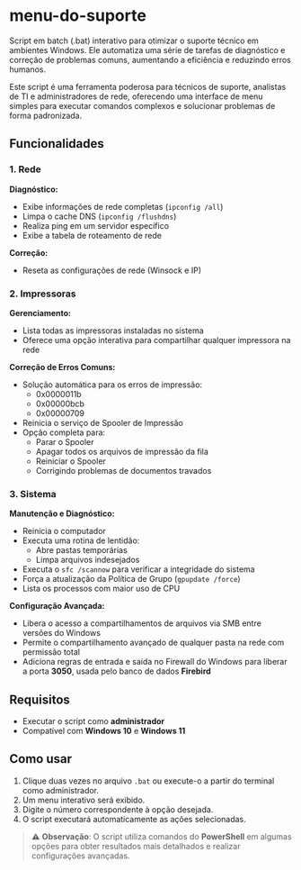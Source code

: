 # menu-do-suporte

Script em batch (.bat) interativo para otimizar o suporte técnico em ambientes Windows. Ele automatiza uma série de tarefas de diagnóstico e correção de problemas comuns, aumentando a eficiência e reduzindo erros humanos.

Este script é uma ferramenta poderosa para técnicos de suporte, analistas de TI e administradores de rede, oferecendo uma interface de menu simples para executar comandos complexos e solucionar problemas de forma padronizada.

## Funcionalidades

### 1. Rede

**Diagnóstico:**

- Exibe informações de rede completas (`ipconfig /all`)
- Limpa o cache DNS (`ipconfig /flushdns`)
- Realiza ping em um servidor específico
- Exibe a tabela de roteamento de rede

**Correção:**

- Reseta as configurações de rede (Winsock e IP)

### 2. Impressoras

**Gerenciamento:**

- Lista todas as impressoras instaladas no sistema
- Oferece uma opção interativa para compartilhar qualquer impressora na rede

**Correção de Erros Comuns:**

- Solução automática para os erros de impressão:
  - 0x0000011b
  - 0x00000bcb
  - 0x00000709
- Reinicia o serviço de Spooler de Impressão
- Opção completa para:
  - Parar o Spooler
  - Apagar todos os arquivos de impressão da fila
  - Reiniciar o Spooler
  - Corrigindo problemas de documentos travados

### 3. Sistema

**Manutenção e Diagnóstico:**

- Reinicia o computador
- Executa uma rotina de lentidão:
  - Abre pastas temporárias
  - Limpa arquivos indesejados
- Executa o `sfc /scannow` para verificar a integridade do sistema
- Força a atualização da Política de Grupo (`gpupdate /force`)
- Lista os processos com maior uso de CPU

**Configuração Avançada:**

- Libera o acesso a compartilhamentos de arquivos via SMB entre versões do Windows
- Permite o compartilhamento avançado de qualquer pasta na rede com permissão total
- Adiciona regras de entrada e saída no Firewall do Windows para liberar a porta **3050**, usada pelo banco de dados **Firebird**

## Requisitos

- Executar o script como **administrador**
- Compatível com **Windows 10** e **Windows 11**

## Como usar

1. Clique duas vezes no arquivo `.bat` ou execute-o a partir do terminal como administrador.
2. Um menu interativo será exibido.
3. Digite o número correspondente à opção desejada.
4. O script executará automaticamente as ações selecionadas.

> ⚠️ **Observação**: O script utiliza comandos do **PowerShell** em algumas opções para obter resultados mais detalhados e realizar configurações avançadas.
